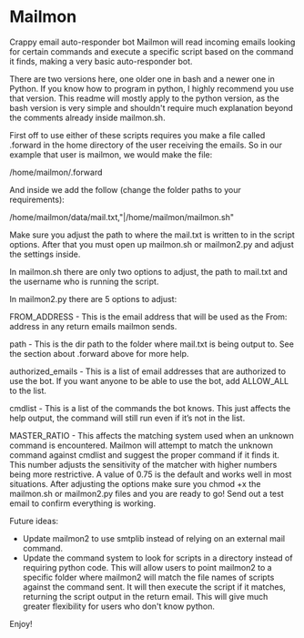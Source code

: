 # Mailmon
Crappy email auto-responder bot
Mailmon will read incoming emails looking for certain commands and execute a specific script based on the command it finds, making a very basic auto-responder bot.


There are two versions here, one older one in bash and a newer one in Python. If you know how to program in python, I highly recommend you use that version. This readme will mostly apply to the python version, as the bash version is very simple and shouldn't require much explanation beyond the comments already inside mailmon.sh.


First off to use either of these scripts requires you make a file called .forward in the home directory of the user receiving the emails. So in our example that user is mailmon, we would make the file:

/home/mailmon/.forward

And inside we add the follow (change the folder paths to your requirements):

/home/mailmon/data/mail.txt,"|/home/mailmon/mailmon.sh"

Make sure you adjust the path to where the mail.txt is written to in the script options. After that you must open up mailmon.sh or mailmon2.py and adjust the settings inside.

In mailmon.sh there are only two options to adjust, the path to mail.txt and the username who is running the script.

In mailmon2.py there are 5 options to adjust:

FROM_ADDRESS - This is the email address that will be used as the From: address in any return emails mailmon sends.

path - This is the dir path to the folder where mail.txt is being output to. See the section about .forward above for more help.

authorized_emails - This is a list of email addresses that are authorized to use the bot. If you want anyone to be able to use the bot, add ALLOW_ALL to the list.

cmdlist - This is a list of the commands the bot knows. This just affects the help output, the command will still run even if it’s not in the list.

MASTER_RATIO - This affects the matching system used when an unknown command is encountered. Mailmon will attempt to match the unknown command against cmdlist and suggest the proper command if it finds it. This number adjusts the sensitivity of the matcher with higher numbers being more restrictive. A value of 0.75 is the default and works well in most situations.
After adjusting the options make sure you chmod +x the mailmon.sh or mailmon2.py files and you are ready to go! Send out a test email to confirm everything is working.


Future ideas:
*	Update mailmon2 to use smtplib instead of relying on an external mail command.
*	Update the command system to look for scripts in a directory instead of requiring python code. This will allow users to point mailmon2 to a specific folder where mailmon2 will match the file names of scripts against the command sent. It will then execute the script if it matches, returning the script output in the return email. This will give much greater flexibility for users who don't know python.


Enjoy!
